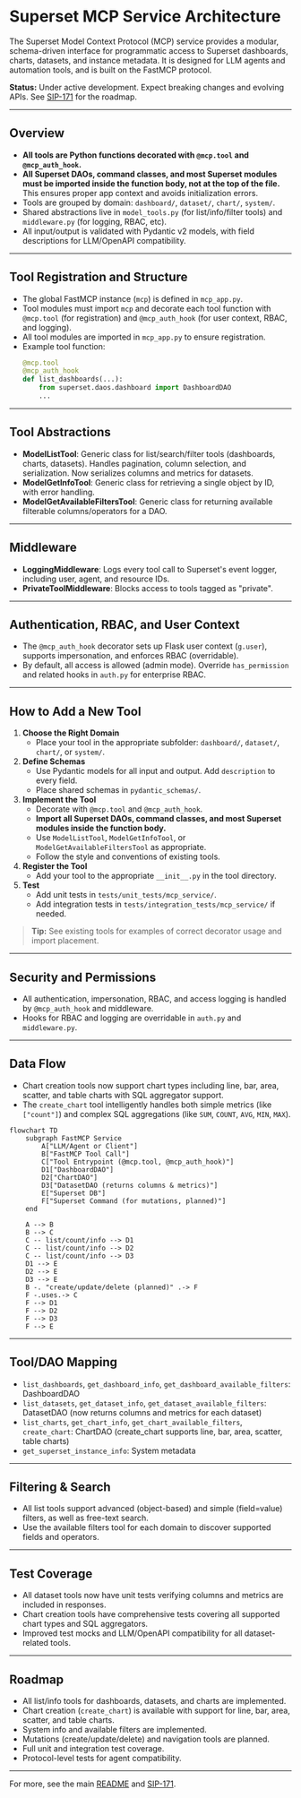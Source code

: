 # Superset MCP Service Architecture

The Superset Model Context Protocol (MCP) service provides a modular, schema-driven interface for programmatic access to Superset dashboards, charts, datasets, and instance metadata. It is designed for LLM agents and automation tools, and is built on the FastMCP protocol.

**Status:** Under active development. Expect breaking changes and evolving APIs. See [SIP-171](https://github.com/apache/superset/issues/33870) for the roadmap.

---

## Overview

- **All tools are Python functions decorated with `@mcp.tool` and `@mcp_auth_hook`.**
- **All Superset DAOs, command classes, and most Superset modules must be imported inside the function body, not at the top of the file.** This ensures proper app context and avoids initialization errors.
- Tools are grouped by domain: `dashboard/`, `dataset/`, `chart/`, `system/`.
- Shared abstractions live in `model_tools.py` (for list/info/filter tools) and `middleware.py` (for logging, RBAC, etc).
- All input/output is validated with Pydantic v2 models, with field descriptions for LLM/OpenAPI compatibility.

---

## Tool Registration and Structure

- The global FastMCP instance (`mcp`) is defined in `mcp_app.py`.
- Tool modules must import `mcp` and decorate each tool function with `@mcp.tool` (for registration) and `@mcp_auth_hook` (for user context, RBAC, and logging).
- All tool modules are imported in `mcp_app.py` to ensure registration.
- Example tool function:
  ```python
  @mcp.tool
  @mcp_auth_hook
  def list_dashboards(...):
      from superset.daos.dashboard import DashboardDAO
      ...
  ```

---

## Tool Abstractions

- **ModelListTool**: Generic class for list/search/filter tools (dashboards, charts, datasets). Handles pagination, column selection, and serialization. Now serializes columns and metrics for datasets.
- **ModelGetInfoTool**: Generic class for retrieving a single object by ID, with error handling.
- **ModelGetAvailableFiltersTool**: Generic class for returning available filterable columns/operators for a DAO.

---

## Middleware

- **LoggingMiddleware**: Logs every tool call to Superset's event logger, including user, agent, and resource IDs.
- **PrivateToolMiddleware**: Blocks access to tools tagged as "private".

---

## Authentication, RBAC, and User Context

- The `@mcp_auth_hook` decorator sets up Flask user context (`g.user`), supports impersonation, and enforces RBAC (overridable).
- By default, all access is allowed (admin mode). Override `has_permission` and related hooks in `auth.py` for enterprise RBAC.

---

## How to Add a New Tool

1. **Choose the Right Domain**
   - Place your tool in the appropriate subfolder: `dashboard/`, `dataset/`, `chart/`, or `system/`.
2. **Define Schemas**
   - Use Pydantic models for all input and output. Add `description` to every field.
   - Place shared schemas in `pydantic_schemas/`.
3. **Implement the Tool**
   - Decorate with `@mcp.tool` and `@mcp_auth_hook`.
   - **Import all Superset DAOs, command classes, and most Superset modules inside the function body.**
   - Use `ModelListTool`, `ModelGetInfoTool`, or `ModelGetAvailableFiltersTool` as appropriate.
   - Follow the style and conventions of existing tools.
4. **Register the Tool**
   - Add your tool to the appropriate `__init__.py` in the tool directory.
5. **Test**
   - Add unit tests in `tests/unit_tests/mcp_service/`.
   - Add integration tests in `tests/integration_tests/mcp_service/` if needed.

> **Tip:** See existing tools for examples of correct decorator usage and import placement.

---

## Security and Permissions

- All authentication, impersonation, RBAC, and access logging is handled by `@mcp_auth_hook` and middleware.
- Hooks for RBAC and logging are overridable in `auth.py` and `middleware.py`.

---

## Data Flow

- Chart creation tools now support chart types including line, bar, area, scatter, and table charts with  SQL aggregator support.
- The `create_chart` tool intelligently handles both simple metrics (like `["count"]`) and complex SQL aggregations (like `SUM`, `COUNT`, `AVG`, `MIN`, `MAX`).

```mermaid
flowchart TD
    subgraph FastMCP Service
        A["LLM/Agent or Client"]
        B["FastMCP Tool Call"]
        C["Tool Entrypoint (@mcp.tool, @mcp_auth_hook)"]
        D1["DashboardDAO"]
        D2["ChartDAO"]
        D3["DatasetDAO (returns columns & metrics)"]
        E["Superset DB"]
        F["Superset Command (for mutations, planned)"]
    end

    A --> B
    B --> C
    C -- list/count/info --> D1
    C -- list/count/info --> D2
    C -- list/count/info --> D3
    D1 --> E
    D2 --> E
    D3 --> E
    B -. "create/update/delete (planned)" .-> F
    F -.uses.-> C
    F --> D1
    F --> D2
    F --> D3
    F --> E
```

---

## Tool/DAO Mapping

- `list_dashboards`, `get_dashboard_info`, `get_dashboard_available_filters`: DashboardDAO
- `list_datasets`, `get_dataset_info`, `get_dataset_available_filters`: DatasetDAO (now returns columns and metrics for each dataset)
- `list_charts`, `get_chart_info`, `get_chart_available_filters`, `create_chart`: ChartDAO (create_chart supports line, bar, area, scatter, table charts)
- `get_superset_instance_info`: System metadata

---

## Filtering & Search

- All list tools support advanced (object-based) and simple (field=value) filters, as well as free-text search.
- Use the available filters tool for each domain to discover supported fields and operators.

---

## Test Coverage

- All dataset tools now have unit tests verifying columns and metrics are included in responses.
- Chart creation tools have comprehensive tests covering all supported chart types and SQL aggregators.
- Improved test mocks and LLM/OpenAPI compatibility for all dataset-related tools.

---

## Roadmap

- All list/info tools for dashboards, datasets, and charts are implemented.
- Chart creation (`create_chart`) is available with support for line, bar, area, scatter, and table charts.
- System info and available filters are implemented.
- Mutations (create/update/delete) and navigation tools are planned.
- Full unit and integration test coverage.
- Protocol-level tests for agent compatibility.

---

For more, see the main [README](./README.md) and [SIP-171](https://github.com/apache/superset/issues/33870).
